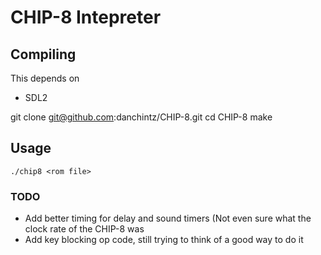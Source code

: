 # CHIP-8 Intepreter

## Compiling

This depends on

- SDL2

git clone git@github.com:danchintz/CHIP-8.git
cd CHIP-8
make

## Usage

```
./chip8 <rom file>
```


### TODO
 - Add better timing for delay and sound timers (Not even sure what the clock rate of the CHIP-8 was
 - Add key blocking op code, still trying to think of a good way to do it
